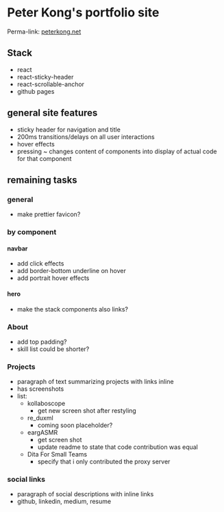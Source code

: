 # Peter Kong's portfolio site
Perma-link: [peterkong.net](http://peterkong.net)

## Stack
- react
- react-sticky-header
- react-scrollable-anchor
- github pages

## general site features
- sticky header for navigation and title
- 200ms transitions/delays on all user interactions
- hover effects
- pressing ~ changes content of components into display of actual code for that component

## remaining tasks
### general
- make prettier favicon?

### by component
#### navbar
- add click effects
- add border-bottom underline on hover
- add portrait hover effects

#### hero
- make the stack components also links?

### About
- add top padding?
- skill list could be shorter?

### Projects
- paragraph of text summarizing projects with links inline
- has screenshots
- list:
  - kollaboscope
    - get new screen shot after restyling
  - re_duxml
    - coming soon placeholder?
  - eargASMR
    - get screen shot
    - update readme to state that code contribution was equal
  - Dita For Small Teams
    - specify that i only contributed the proxy server

### social links
- paragraph of social descriptions with inline links
- github, linkedin, medium, resume
